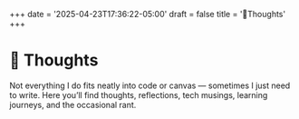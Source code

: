 +++
date = '2025-04-23T17:36:22-05:00'
draft = false
title = '💭Thoughts'
+++

# 💭 Thoughts

Not everything I do fits neatly into code or canvas — sometimes I just need to write. Here you’ll find thoughts, reflections, tech musings, learning journeys, and the occasional rant.
